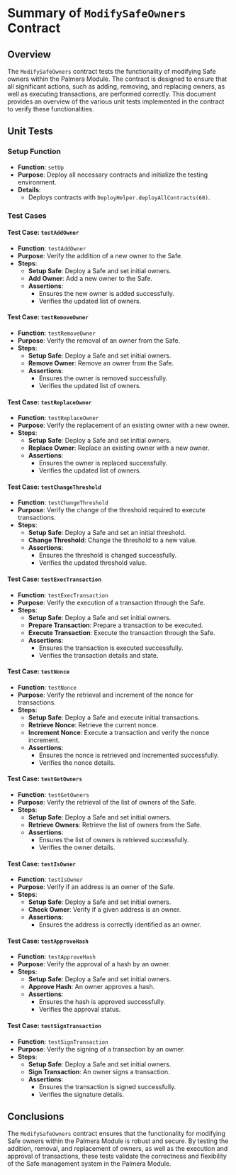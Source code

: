 # Summary of `ModifySafeOwners` Contract

## Overview

The `ModifySafeOwners` contract tests the functionality of modifying Safe owners within the Palmera Module. The contract is designed to ensure that all significant actions, such as adding, removing, and replacing owners, as well as executing transactions, are performed correctly. This document provides an overview of the various unit tests implemented in the contract to verify these functionalities.

## Unit Tests

### Setup Function

- **Function**: `setUp`
- **Purpose**: Deploy all necessary contracts and initialize the testing environment.
- **Details**:
  - Deploys contracts with `DeployHelper.deployAllContracts(60)`.

### Test Cases

#### Test Case: `testAddOwner`

- **Function**: `testAddOwner`
- **Purpose**: Verify the addition of a new owner to the Safe.
- **Steps**:
  - **Setup Safe**: Deploy a Safe and set initial owners.
  - **Add Owner**: Add a new owner to the Safe.
  - **Assertions**:
    - Ensures the new owner is added successfully.
    - Verifies the updated list of owners.

#### Test Case: `testRemoveOwner`

- **Function**: `testRemoveOwner`
- **Purpose**: Verify the removal of an owner from the Safe.
- **Steps**:
  - **Setup Safe**: Deploy a Safe and set initial owners.
  - **Remove Owner**: Remove an owner from the Safe.
  - **Assertions**:
    - Ensures the owner is removed successfully.
    - Verifies the updated list of owners.

#### Test Case: `testReplaceOwner`

- **Function**: `testReplaceOwner`
- **Purpose**: Verify the replacement of an existing owner with a new owner.
- **Steps**:
  - **Setup Safe**: Deploy a Safe and set initial owners.
  - **Replace Owner**: Replace an existing owner with a new owner.
  - **Assertions**:
    - Ensures the owner is replaced successfully.
    - Verifies the updated list of owners.

#### Test Case: `testChangeThreshold`

- **Function**: `testChangeThreshold`
- **Purpose**: Verify the change of the threshold required to execute transactions.
- **Steps**:
  - **Setup Safe**: Deploy a Safe and set an initial threshold.
  - **Change Threshold**: Change the threshold to a new value.
  - **Assertions**:
    - Ensures the threshold is changed successfully.
    - Verifies the updated threshold value.

#### Test Case: `testExecTransaction`

- **Function**: `testExecTransaction`
- **Purpose**: Verify the execution of a transaction through the Safe.
- **Steps**:
  - **Setup Safe**: Deploy a Safe and set initial owners.
  - **Prepare Transaction**: Prepare a transaction to be executed.
  - **Execute Transaction**: Execute the transaction through the Safe.
  - **Assertions**:
    - Ensures the transaction is executed successfully.
    - Verifies the transaction details and state.

#### Test Case: `testNonce`

- **Function**: `testNonce`
- **Purpose**: Verify the retrieval and increment of the nonce for transactions.
- **Steps**:
  - **Setup Safe**: Deploy a Safe and execute initial transactions.
  - **Retrieve Nonce**: Retrieve the current nonce.
  - **Increment Nonce**: Execute a transaction and verify the nonce increment.
  - **Assertions**:
    - Ensures the nonce is retrieved and incremented successfully.
    - Verifies the nonce details.

#### Test Case: `testGetOwners`

- **Function**: `testGetOwners`
- **Purpose**: Verify the retrieval of the list of owners of the Safe.
- **Steps**:
  - **Setup Safe**: Deploy a Safe and set initial owners.
  - **Retrieve Owners**: Retrieve the list of owners from the Safe.
  - **Assertions**:
    - Ensures the list of owners is retrieved successfully.
    - Verifies the owner details.

#### Test Case: `testIsOwner`

- **Function**: `testIsOwner`
- **Purpose**: Verify if an address is an owner of the Safe.
- **Steps**:
  - **Setup Safe**: Deploy a Safe and set initial owners.
  - **Check Owner**: Verify if a given address is an owner.
  - **Assertions**:
    - Ensures the address is correctly identified as an owner.

#### Test Case: `testApproveHash`

- **Function**: `testApproveHash`
- **Purpose**: Verify the approval of a hash by an owner.
- **Steps**:
  - **Setup Safe**: Deploy a Safe and set initial owners.
  - **Approve Hash**: An owner approves a hash.
  - **Assertions**:
    - Ensures the hash is approved successfully.
    - Verifies the approval status.

#### Test Case: `testSignTransaction`

- **Function**: `testSignTransaction`
- **Purpose**: Verify the signing of a transaction by an owner.
- **Steps**:
  - **Setup Safe**: Deploy a Safe and set initial owners.
  - **Sign Transaction**: An owner signs a transaction.
  - **Assertions**:
    - Ensures the transaction is signed successfully.
    - Verifies the signature details.

## Conclusions

The `ModifySafeOwners` contract ensures that the functionality for modifying Safe owners within the Palmera Module is robust and secure. By testing the addition, removal, and replacement of owners, as well as the execution and approval of transactions, these tests validate the correctness and flexibility of the Safe management system in the Palmera Module.
